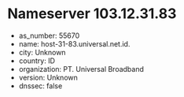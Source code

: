 # Nameserver 103.12.31.83

* as_number: 55670
* name: host-31-83.universal.net.id.
* city: Unknown
* country: ID
* organization: PT. Universal Broadband
* version: Unknown
* dnssec: false
